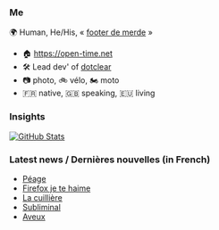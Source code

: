 ### Me

🌍 Human, He/His, « [footer de merde](https://open-time.net/post/2013/07/17/La-veritable-histoire-du-Footer-de-merde-) » 
* 🏠 https://open-time.net 
* 🛠️ Lead dev' of [dotclear](https://git.dotclear.org/dev/dotclear)
* 📷 photo, 🚲 vélo, 🏍️ moto 
* 🇫🇷 native, 🇬🇧 speaking, 🇪🇺 living

### Insights

[![GitHub Stats](https://github-readme-stats-sigma-five.vercel.app/api?username=franck-paul)](https://github.com/franck-paul)

### Latest news / Dernières nouvelles (in French)

<!-- BLOG-POST-LIST:START -->
- [Péage](https://open-time.net/post/2025/03/11/Peage)
- [Firefox je te haime](https://open-time.net/post/2025/03/10/Firefox-je-te-haime)
- [La cuillière](https://open-time.net/post/2025/03/09/La-cuilliere)
- [Subliminal](https://open-time.net/post/2025/03/08/Subliminal)
- [Aveux](https://open-time.net/post/2025/03/07/Aveux)
<!-- BLOG-POST-LIST:END -->
